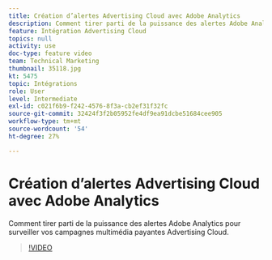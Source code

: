 ```yaml
---
title: Création d’alertes Advertising Cloud avec Adobe Analytics
description: Comment tirer parti de la puissance des alertes Adobe Analytics pour surveiller vos campagnes multimédia payantes Advertising Cloud.
feature: Intégration Advertising Cloud
topics: null
activity: use
doc-type: feature video
team: Technical Marketing
thumbnail: 35118.jpg
kt: 5475
topic: Intégrations
role: User
level: Intermediate
exl-id: c021f6b9-f242-4576-8f3a-cb2ef31f32fc
source-git-commit: 32424f3f2b05952fe4df9ea91dcbe51684cee905
workflow-type: tm+mt
source-wordcount: '54'
ht-degree: 27%

---
```


# Création d’alertes Advertising Cloud avec Adobe Analytics

Comment tirer parti de la puissance des alertes Adobe Analytics pour surveiller vos campagnes multimédia payantes Advertising Cloud.

>[!VIDEO](https://video.tv.adobe.com/v/35118/?quality=12&learn=on)
